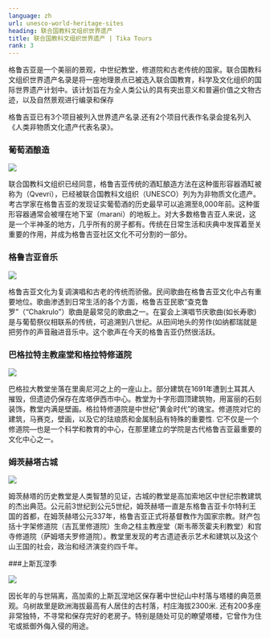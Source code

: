 ```yaml
---
language: zh
url: unesco-world-heritage-sites
heading: 联合国教科文组织世界遗产
title: 联合国教科文组织世界遗产 | Tika Tours
rank: 3
---
```

<div class="row content-row"><!-- 873 (1)-->
<div class="col-xs-12 col-sm-6 col-md-6"><!-- 1198 -->

格鲁吉亚是一个美丽的景观，中世纪教堂，修道院和古老传统的国家。联合国教科文组织世界遗产名录是将一座地理景点已被选入联合国教育，科学及文化组织的国际世界遗产计划中。该计划旨在为全人类公认的具有突出意义和普遍价值之文物古迹，以及自然景观进行编录和保存


</div>

<div class="col-xs-12 col-sm-6 col-md-6"><!-- 1199 -->

格鲁吉亚已有3个项目被列入世界遗产名录.还有2个项目代表作名录会提名列入《人类非物质文化遗产代表名录》。


</div>

</div>

<div class="row content-row"><!-- 874 (3)-->
<div class="col-xs-12 col-sm-6 col-md-6"><!-- 1200 -->

### 葡萄酒酿造


![](/library/content/img27.jpg)

联合国教科文组织已经同意，格鲁吉亚传统的酒缸酿造方法在这种蛋形容器酒缸被称为（Qvevri），已经被联合国教科文组织（UNESCO）列为为非物质文化遗产。考古学家在格鲁吉亚的发现证实葡萄酒的历史最早可以追溯至8,000年前。这种蛋形容器通常会被埋在地下室（marani）的地板上。对大多数格鲁吉亚人来说，这是一个半神圣的地方，几乎所有的房子都有。传统在日常生活和庆典中发挥着至关重要的作用，并成为格鲁吉亚社区文化不可分割的一部分。

</div>

<div class="col-xs-12 col-sm-6 col-md-6"><!-- 1201 -->

### 格鲁吉亚音乐


![](/library/content/img28.jpg)

格鲁吉亚文化为复调演唱和古老的传统而骄傲。民间歌曲在格鲁吉亚文化中占有重要地位。歌曲渗透到日常生活的各个方面，格鲁吉亚民歌“查克鲁罗”（“Chakrulo”）歌曲是最常见的歌曲之一。在宴会上演唱节庆歌曲(如长寿歌)是与葡萄祭仪相联系的传统，可追溯到八世纪。从田间地头的劳作(如纳都瑞就是把劳作的声音融进音乐中。这个歌声在今天的格鲁吉亚仍然很活跃。


</div>

</div>

<div class="row content-row"><!-- 875 (4)-->
<div class="col-xs-12 col-sm-6 col-md-6"><!-- 1202 -->

### 巴格拉特主教座堂和格拉特修道院


![](/library/content/img24.jpg)

巴格拉大教堂坐落在里奥尼河之上的一座山上。部分建筑在1691年遭到土耳其人摧毁，但遗迹仍保存在库塔伊西市中心。教堂为十字形圆顶建筑物，用富丽的石刻装饰，教堂内满是壁画。格拉特修道院是中世纪“黄金时代”的瑰宝。修道院对它的建筑，马赛克，壁画，以及它的珐琅质和金属制品有特殊的重要性. 它不仅是一个修道院—也是一个科学和教育的中心，在那里建立的学院是古代格鲁吉亚最重要的文化中心之一。


</div>

<div class="col-xs-12 col-sm-6 col-md-6"><!-- 1203 -->

### 姆茨赫塔古城


![](/library/content/img25.jpg)

姆茨赫塔的历史教堂是人类智慧的见证，古城的教堂是高加索地区中世纪宗教建筑的杰出典范。公元前3世纪到公元5世纪，姆茨赫塔一直是东格鲁吉亚卡尔特利王国的首都，在姆茨赫塔公元337年，格鲁吉亚正式将基督教作为国家宗教。财产包括十字架修道院（吉瓦里修道院）生命之柱主教座堂（斯韦蒂茨霍夫利教堂）和宫寺修道院（萨姆塔夫罗修道院）。教堂里发现的考古遗迹表示艺术和建筑以及这个山王国的社会，政治和经济演变约四千年。

</div>

</div>

<div class="row content-row"><!-- 876 (5)-->
<div class="col-xs-12 col-sm-6 col-md-6"><!-- 1204 -->

###上斯瓦涅季


![](/library/content/img26.jpg)

因长年的与世隔离，高加索的上斯瓦涅地区保存著中世纪山中村落与塔楼的典范景观。乌树故里是欧洲海拔最高有人居住的古村落，村庄海拔2300米. 还有200多座非常独特，不寻常和保存完好的老房子。特别是随处可见的瞭望塔楼，它曾作为住宅或抵御外侮入侵的用途。

</div>

<div class="col-xs-12 col-sm-6 col-md-6"><!-- 1205 -->



</div>

</div>

